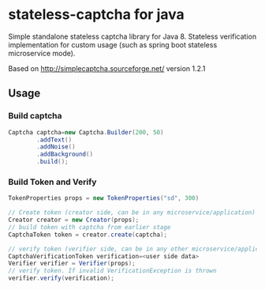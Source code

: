 # stateless-captcha for java

Simple standalone stateless captcha library for Java 8. Stateless verification implementation for custom usage (such as
spring boot stateless microservice mode).

Based on http://simplecaptcha.sourceforge.net/ version 1.2.1

## Usage

### Build captcha

```java
Captcha captcha=new Captcha.Builder(200, 50)
        .addText()
        .addNoise()
        .addBackground()
        .build();
```

### Build Token and Verify

```java
TokenProperties props = new TokenProperties("sd", 300)

// Create token (creator side, can be in any microservice/application)
Creator creator = new Creator(props);
// build token with captcha from earlier stage
CaptchaToken token = creator.create(captcha);

// verify token (verifier side, can be in any other microservice/application)
CaptchaVerificationToken verification=<user side data>
Verifier verifier = Verifier(props);
// verify token. If invalid VerificationException is thrown
verifier.verify(verification);
```